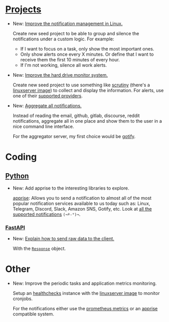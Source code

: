 # [Projects](projects.md)

* New: [Improve the notification management in Linux.](projects.md#improve-the-notification-management-in-linux)

    Create new seed project to be able to group and silence the notifications under a custom logic.
    For example:
    
    * If I want to focus on a task, only show the most important ones.
    * Only show alerts once every X minutes. Or define that I want to receive them
        the first 10 minutes of every hour.
    * If I'm not working, silence all work alerts.

* New: [Improve the hard drive monitor system.](projects.md#improve-the-hard-drive-monitor-system)

    Create new seed project to use something like [scrutiny](https://github.com/AnalogJ/scrutiny) (there's a [linuxserver image](https://docs.linuxserver.io/images/docker-scrutiny)) to collect and display the information. For alerts, use one of their [supported providers](https://github.com/AnalogJ/scrutiny#notifications).

* New: [Aggregate all notifications.](projects.md#aggregate-all-notifications)

    Instead of reading the email, github, gitlab, discourse, reddit notifications,
    aggregate all in one place and show them to the user in a nice command line
    interface.
    
    For the aggregator server, my first choice would be [gotify](https://gotify.net/).

# Coding

## [Python](python.md)

* New: Add apprise to the interesting libraries to explore.

    [apprise](https://github.com/caronc/apprise): Allows you to send
    a notification to almost all of the most popular notification services
    available to us today such as: Linux, Telegram, Discord, Slack, Amazon
    SNS, Gotify, etc. Look at [all the supported notifications](https://github.com/caronc/apprise#supported-notifications)
    `(¬º-°)¬`.
    

### [FastAPI](fastapi.md)

* New: [Explain how to send raw data to the client.](fastapi.md#sending-data-to-the-client)

    With the [`Response`](https://fastapi.tiangolo.com/advanced/response-directly/#returning-a-custom-response) object.

# Other

* New: Improve the periodic tasks and application metrics monitoring.

    Setup an [healthchecks](https://healthchecks.io/) instance with the [linuxserver image](https://docs.linuxserver.io/images/docker-healthchecks) to monitor cronjobs.
    
    For the notifications either use the [prometheus metrics](https://healthchecks.io/docs/configuring_prometheus/) or an [apprise](https://github.com/healthchecks/healthchecks/issues/271) compatible system.